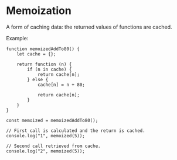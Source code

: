 # Memoization

A form of caching data: the returned values of functions are cached.

Example:
```
function memoizedAddTo80() {
	let cache = {};

	return function (n) {
		if (n in cache) {
			return cache[n];
		} else {
			cache[n] = n + 80;

			return cache[n];
		}
	}
}

const memoized = memoizedAddTo80();

// First call is calculated and the return is cached.
console.log("1", memoized(5));

// Second call retrieved from cache.
console.log("2", memoized(5));
```
